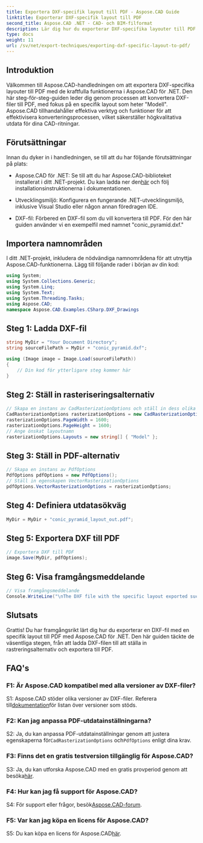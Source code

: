 ```yaml
---
title: Exportera DXF-specifik layout till PDF - Aspose.CAD Guide
linktitle: Exporterar DXF-specifik layout till PDF
second_title: Aspose.CAD .NET - CAD- och BIM-filformat
description: Lär dig hur du exporterar DXF-specifika layouter till PDF med Aspose.CAD för .NET. Följ vår steg-för-steg-guide för effektiva och högkvalitativa konverteringar.
type: docs
weight: 11
url: /sv/net/export-techniques/exporting-dxf-specific-layout-to-pdf/
---
```

## Introduktion

Välkommen till Aspose.CAD-handledningen om att exportera DXF-specifika layouter till PDF med de kraftfulla funktionerna i Aspose.CAD för .NET. Den här steg-för-steg-guiden leder dig genom processen att konvertera DXF-filer till PDF, med fokus på en specifik layout som heter "Modell". Aspose.CAD tillhandahåller effektiva verktyg och funktioner för att effektivisera konverteringsprocessen, vilket säkerställer högkvalitativa utdata för dina CAD-ritningar.

## Förutsättningar

Innan du dyker in i handledningen, se till att du har följande förutsättningar på plats:

- Aspose.CAD för .NET: Se till att du har Aspose.CAD-biblioteket installerat i ditt .NET-projekt. Du kan ladda ner den[här](https://releases.aspose.com/cad/net/) och följ installationsinstruktionerna i dokumentationen.

- Utvecklingsmiljö: Konfigurera en fungerande .NET-utvecklingsmiljö, inklusive Visual Studio eller någon annan föredragen IDE.

- DXF-fil: Förbered en DXF-fil som du vill konvertera till PDF. För den här guiden använder vi en exempelfil med namnet "conic_pyramid.dxf."

## Importera namnområden

I ditt .NET-projekt, inkludera de nödvändiga namnområdena för att utnyttja Aspose.CAD-funktionerna. Lägg till följande rader i början av din kod:

```csharp
using System;
using System.Collections.Generic;
using System.Linq;
using System.Text;
using System.Threading.Tasks;
using Aspose.CAD;
namespace Aspose.CAD.Examples.CSharp.DXF_Drawings

```

## Steg 1: Ladda DXF-fil

```csharp
string MyDir = "Your Document Directory";
string sourceFilePath = MyDir + "conic_pyramid.dxf";

using (Image image = Image.Load(sourceFilePath))
{
    // Din kod för ytterligare steg kommer här
}
```

## Steg 2: Ställ in rasteriseringsalternativ

```csharp
// Skapa en instans av CadRasterizationOptions och ställ in dess olika egenskaper
CadRasterizationOptions rasterizationOptions = new CadRasterizationOptions();
rasterizationOptions.PageWidth = 1600;
rasterizationOptions.PageHeight = 1600;
// Ange önskat layoutnamn
rasterizationOptions.Layouts = new string[] { "Model" };
```

## Steg 3: Ställ in PDF-alternativ

```csharp
// Skapa en instans av PdfOptions
PdfOptions pdfOptions = new PdfOptions();
// Ställ in egenskapen VectorRasterizationOptions
pdfOptions.VectorRasterizationOptions = rasterizationOptions;
```

## Steg 4: Definiera utdatasökväg

```csharp
MyDir = MyDir + "conic_pyramid_layout_out.pdf";
```

## Steg 5: Exportera DXF till PDF

```csharp
// Exportera DXF till PDF
image.Save(MyDir, pdfOptions);
```

## Steg 6: Visa framgångsmeddelande

```csharp
// Visa framgångsmeddelande
Console.WriteLine("\nThe DXF file with the specific layout exported successfully to PDF.\nFile saved at " + MyDir);
```

## Slutsats

Grattis! Du har framgångsrikt lärt dig hur du exporterar en DXF-fil med en specifik layout till PDF med Aspose.CAD för .NET. Den här guiden täckte de väsentliga stegen, från att ladda DXF-filen till att ställa in rastreringsalternativ och exportera till PDF.

## FAQ's

### F1: Är Aspose.CAD kompatibel med alla versioner av DXF-filer?

 S1: Aspose.CAD stöder olika versioner av DXF-filer. Referera till[dokumentation](https://reference.aspose.com/cad/net/)för listan över versioner som stöds.

### F2: Kan jag anpassa PDF-utdatainställningarna?

 S2: Ja, du kan anpassa PDF-utdatainställningar genom att justera egenskaperna för`CadRasterizationOptions` och`PdfOptions` enligt dina krav.

### F3: Finns det en gratis testversion tillgänglig för Aspose.CAD?

 S3: Ja, du kan utforska Aspose.CAD med en gratis provperiod genom att besöka[här](https://releases.aspose.com/).

### F4: Hur kan jag få support för Aspose.CAD?

 S4: För support eller frågor, besök[Aspose.CAD-forum](https://forum.aspose.com/c/cad/19).

### F5: Var kan jag köpa en licens för Aspose.CAD?

 S5: Du kan köpa en licens för Aspose.CAD[här](https://purchase.aspose.com/buy).